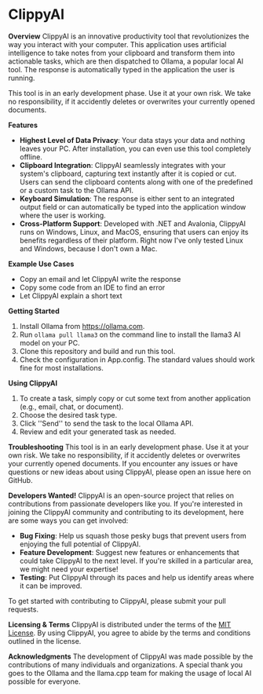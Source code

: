 **ClippyAI**
================

**Overview**
ClippyAI is an innovative productivity tool that revolutionizes the way you interact with your computer. This
application uses artificial intelligence to take notes from your clipboard and transform them into actionable
tasks, which are then dispatched to Ollama, a popular local AI tool. The response is automatically typed in
the application the user is running.

This tool is in an early development phase. Use it at your own risk. We take no responsibility, if it accidently
deletes or overwrites your currently opened documents.

**Features**

* **Highest Level of Data Privacy**: Your data stays your data and nothing leaves your PC. After installation, you can
even use this tool completely offline.
* **Clipboard Integration**: ClippyAI seamlessly integrates with your system's clipboard, capturing text instantly
after it is copied or cut. Users can send the clipboard contents along with one of the predefined or a custom task
to the Ollama API.
* **Keyboard Simulation**: The response is either sent to an integrated output field or can automatically be typed
into the application window where the user is working.
* **Cross-Platform Support**: Developed with .NET and Avalonia, ClippyAI runs on Windows, Linux, and MacOS,
ensuring that users can enjoy its benefits regardless of their platform. Right now I've only tested Linux and Windows, because I don't own a Mac.

**Example Use Cases**
* Copy an email and let ClippyAI write the response
* Copy some code from an IDE to find an error
* Let ClippyAI explain a short text

**Getting Started**
1. Install Ollama from https://ollama.com.
2. Run `ollama pull llama3` on the command line to install the llama3 AI model on your PC.
3. Clone this repository and build and run this tool.
4. Check the configuration in App.config. The standard values should work fine for most installations.

**Using ClippyAI**
1. To create a task, simply copy or cut some text from another application (e.g., email, chat, or document).
2. Choose the desired task type.
3. Click ''Send'' to send the task to the local Ollama API.
4. Review and edit your generated task as needed.

**Troubleshooting**
This tool is in an early development phase. Use it at your own risk. We take no responsibility, if it accidently
deletes or overwrites your currently opened documents.
If you encounter any issues or have questions or new ideas about using ClippyAI, please open an issue here on GitHub.

**Developers Wanted!**
ClippyAI is an open-source project that relies on contributions from passionate developers like you. If you're
interested in joining the ClippyAI community and contributing to its development, here are some ways you can get
involved:

* **Bug Fixing**: Help us squash those pesky bugs that prevent users from enjoying the full potential of ClippyAI.
* **Feature Development**: Suggest new features or enhancements that could take ClippyAI to the next level. If
you're skilled in a particular area, we might need your expertise!
* **Testing**: Put ClippyAI through its paces and help us identify areas where it can be improved.

To get started with contributing to ClippyAI, please submit your pull requests.

**Licensing & Terms**
ClippyAI is distributed under the terms of the [MIT License](/LICENSE.md). By using ClippyAI, you agree to abide by
the terms and conditions outlined in the license.

**Acknowledgments**
The development of ClippyAI was made possible by the contributions of many individuals and organizations. A
special thank you goes to the Ollama and the llama.cpp team for making the usage of local AI possible for everyone.

